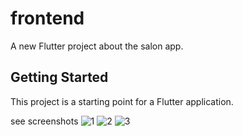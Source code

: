 # frontend

A new Flutter project about the salon app.

## Getting Started

This project is a starting point for a Flutter application.

see screenshots
![1](https://github.com/user-attachments/assets/54141650-44a2-4566-8d36-300940650e50)
![2](https://github.com/user-attachments/assets/2865f351-8a8e-4cd2-8ca6-8a3a95a940c7)
![3](https://github.com/user-attachments/assets/75de9e23-ed1c-4be5-8701-6ed526a1a91e)
